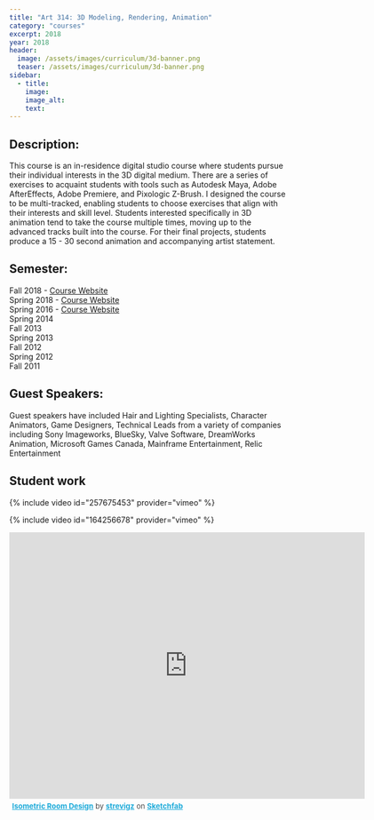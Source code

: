 ```yaml
---
title: "Art 314: 3D Modeling, Rendering, Animation"
category: "courses"
excerpt: 2018
year: 2018
header:
  image: /assets/images/curriculum/3d-banner.png
  teaser: /assets/images/curriculum/3d-banner.png
sidebar:
  - title:
    image:
    image_alt:
    text:
---
```

## Description:

This course is an in-residence digital studio course where students pursue their individual interests in the 3D digital medium. There are a series of exercises to acquaint students with tools such as Autodesk Maya, Adobe AfterEffects, Adobe Premiere, and Pixologic Z-Brush. I designed the course to be multi-tracked, enabling students to choose exercises that align with their interests and skill level. Students interested specifically in 3D animation tend to take the course multiple times, moving up to the advanced tracks built into the course. For their final projects, students produce a 15 - 30 second animation and accompanying artist statement.

## Semester:

Fall 2018 - [Course Website](http://michaelcollins.xyz/3d-modeling-rendering-animation-fa18--oer/)  
Spring 2018 - [Course Website](http://michaelcollins.xyz/3d-modeling-rendering-animation-sp18--oer/)  
Spring 2016 - [Course Website](http://michael-collins.github.io/3d-digital-art-and-design--oer)  
Spring 2014  
Fall 2013  
Spring 2013  
Fall 2012  
Spring 2012  
Fall 2011  

## Guest Speakers:

Guest speakers have included Hair and Lighting Specialists, Character Animators, Game Designers, Technical Leads from a variety of companies including Sony Imageworks, BlueSky, Valve Software, DreamWorks Animation, Microsoft Games Canada, Mainframe Entertainment, Relic Entertainment

## Student work

{% include video id="257675453" provider="vimeo" %}

{% include video id="164256678" provider="vimeo" %}

<div class="sketchfab-embed-wrapper"><iframe width="640" height="480" src="https://sketchfab.com/models/5b04851405434c91bff0c985536271dc/embed" frameborder="0" allow="autoplay; fullscreen; vr" mozallowfullscreen="true" webkitallowfullscreen="true"></iframe>

<p style="font-size: 13px; font-weight: normal; margin: 5px; color: #4A4A4A;">
    <a href="https://sketchfab.com/models/5b04851405434c91bff0c985536271dc?utm_medium=embed&utm_source=website&utm_campaign=share-popup" target="_blank" style="font-weight: bold; color: #1CAAD9;">Isometric Room Design</a>
    by <a href="https://sketchfab.com/strevigz?utm_medium=embed&utm_source=website&utm_campaign=share-popup" target="_blank" style="font-weight: bold; color: #1CAAD9;">strevigz</a>
    on <a href="https://sketchfab.com?utm_medium=embed&utm_source=website&utm_campaign=share-popup" target="_blank" style="font-weight: bold; color: #1CAAD9;">Sketchfab</a>
</p>
</div>